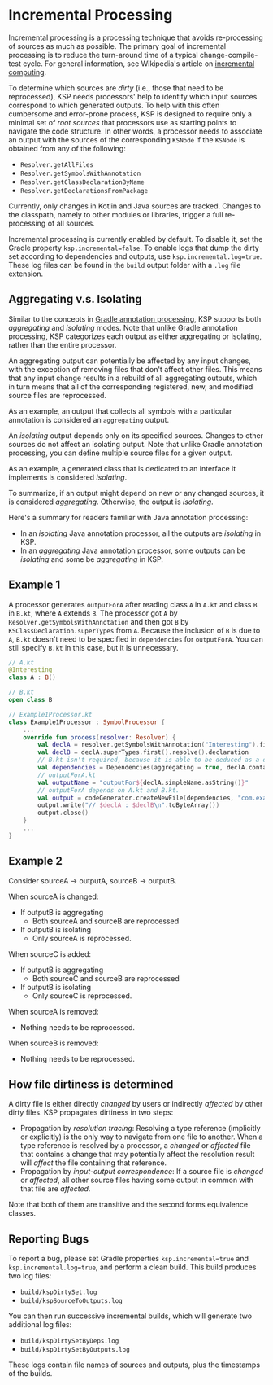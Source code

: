 # Incremental Processing

Incremental processing is a processing technique that avoids re-processing of sources as much as possible.
The primary goal of incremental processing is to reduce the turn-around time of a typical change-compile-test cycle.
For general information, see Wikipedia's article on [incremental computing](https://en.wikipedia.org/wiki/Incremental_computing).

To determine which sources are _dirty_ (i.e., those that need to be reprocessed), KSP needs
processors' help to identify which input sources correspond to which generated outputs.
To help with this often cumbersome and error-prone process, KSP is designed to require only a minimal
set of *root sources* that processors use as starting points to navigate the code structure. In other
words, a processor needs to associate an output with the sources of the corresponding `KSNode` if the
`KSNode` is obtained from any of the following:
* `Resolver.getAllFiles`
* `Resolver.getSymbolsWithAnnotation`
* `Resolver.getClassDeclarationByName`
* `Resolver.getDeclarationsFromPackage`

Currently, only changes in Kotlin and Java sources are tracked. Changes to the classpath, namely to other modules
or libraries, trigger a full re-processing of all sources.

Incremental processing is currently enabled by default. To disable it, set the Gradle property
`ksp.incremental=false`. To enable logs that dump the dirty set according to dependencies and
outputs, use `ksp.incremental.log=true`. These log files can be found in the `build` output folder with a `.log` file extension.

## Aggregating v.s. Isolating

Similar to the concepts in [Gradle annotation processing](https://docs.gradle.org/current/userguide/java_plugin.html#sec:incremental_annotation_processing),
KSP supports both *aggregating* and *isolating* modes. Note that unlike Gradle annotation processing,
KSP categorizes each output as either aggregating or isolating, rather than the entire processor.


An aggregating output can potentially be affected by any input changes, with the exception of removing files that don't affect
other files. This means that any input change results in a rebuild of all aggregating outputs,
which in turn means that all of the corresponding registered, new, and modified source files are reprocessed.

As an example, an output that collects all symbols with a particular annotation is considered an `aggregating` output.


An *isolating* output depends only on its specified sources. Changes to other sources do not affect an isolating output.
Note that unlike Gradle annotation processing, you can define multiple source files for a given output.

As an example, a generated class that is dedicated to an interface it implements is considered *isolating*.

To summarize, if an output might depend on new or any changed sources, it is considered *aggregating*. Otherwise, the output is *isolating*.

Here's a summary for readers familiar with Java annotation processing:
* In an *isolating* Java annotation processor, all the outputs are *isolating* in KSP.
* In an *aggregating* Java annotation processor, some outputs can be *isolating* and some be
*aggregating* in KSP.

## Example 1
A processor generates `outputForA` after reading class `A` in `A.kt` and class `B` in `B.kt`,
where `A` extends `B`. The processor got `A` by `Resolver.getSymbolsWithAnnotation` and then got
`B` by `KSClassDeclaration.superTypes` from `A`. Because the inclusion of `B` is due to `A`,
`B.kt` doesn't need to be specified in `dependencies` for `outputForA`. You can still specify `B.kt` in this case, but it is unnecessary.

```kotlin
// A.kt
@Interesting
class A : B()

// B.kt
open class B

// Example1Processor.kt
class Example1Processor : SymbolProcessor {
    ...
    override fun process(resolver: Resolver) {
        val declA = resolver.getSymbolsWithAnnotation("Interesting").first() as KSClassDeclaration
        val declB = declA.superTypes.first().resolve().declaration
        // B.kt isn't required, because it is able to be deduced as a dependency by KSP.
        val dependencies = Dependencies(aggregating = true, declA.containingFile!!)
        // outputForA.kt
        val outputName = "outputFor${declA.simpleName.asString()}"
        // outputForA depends on A.kt and B.kt.
        val output = codeGenerator.createNewFile(dependencies, "com.example", outputName, "kt")
        output.write("// $declA : $declB\n".toByteArray())
        output.close()
    }
    ...
}
```

## Example 2
Consider sourceA -> outputA, sourceB -> outputB.

When sourceA is changed:
* If outputB is aggregating
  * Both sourceA and sourceB are reprocessed
* If outputB is isolating
  * Only sourceA is reprocessed.

When sourceC is added:
* If outputB is aggregating
  * Both sourceC and sourceB are reprocessed
* If outputB is isolating
  * Only sourceC is reprocessed.

When sourceA is removed:
* Nothing needs to be reprocessed.

When sourceB is removed:
* Nothing needs to be reprocessed.

## How file dirtiness is determined
A dirty file is either directly *changed* by users or indirectly *affected* by other dirty files. KSP propagates dirtiness in two steps:
* Propagation by *resolution tracing*:
  Resolving a type reference (implicitly or explicitly) is the only way to navigate from one file
  to another. When a type reference is resolved by a processor, a *changed* or *affected* file that
  contains a change that may potentially affect the resolution result will *affect* the file
  containing that reference.
* Propagation by *input-output correspondence*:
  If a source file is *changed* or *affected*, all other source files having some output in common
  with that file are *affected*.

Note that both of them are transitive and the second forms equivalence classes.

## Reporting Bugs
To report a bug, please set Gradle properties `ksp.incremental=true` and `ksp.incremental.log=true`,
and perform a clean build. This build produces two log files:

* `build/kspDirtySet.log`
* `build/kspSourceToOutputs.log`

You can then run successive incremental builds, which will generate two additional log files:

* `build/kspDirtySetByDeps.log`
* `build/kspDirtySetByOutputs.log`

These logs contain file names of sources and outputs, plus the timestamps of the builds.
